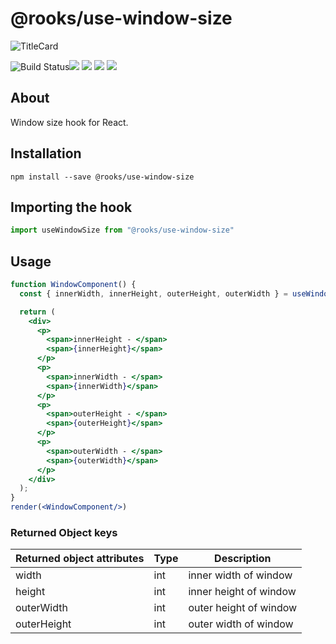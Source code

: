 # @rooks/use-window-size
![TitleCard](https://raw.githubusercontent.com/imbhargav5/rooks/HEAD/packages/window-size/title-card.svg)

![Build Status](https://github.com/imbhargav5/rooks/workflows/Node%20CI/badge.svg)![](https://img.shields.io/npm/v/@rooks/use-window-size/latest.svg) ![](https://img.shields.io/npm/l/@rooks/use-window-size.svg) ![](https://img.shields.io/npm/dt/@rooks/use-window-size.svg) ![](https://img.shields.io/david/imbhargav5/rooks.svg?path=packages%2Fwindow-size)




## About 
Window size hook for React.
<br/>

## Installation

```
npm install --save @rooks/use-window-size
```
## Importing the hook

```javascript
import useWindowSize from "@rooks/use-window-size"
```



## Usage

```jsx
function WindowComponent() {
  const { innerWidth, innerHeight, outerHeight, outerWidth } = useWindowSize();

  return (
    <div>
      <p>
        <span>innerHeight - </span>
        <span>{innerHeight}</span>
      </p>
      <p>
        <span>innerWidth - </span>
        <span>{innerWidth}</span>
      </p>
      <p>
        <span>outerHeight - </span>
        <span>{outerHeight}</span>
      </p>
      <p>
        <span>outerWidth - </span>
        <span>{outerWidth}</span>
      </p>
    </div>
  );
}
render(<WindowComponent/>)
```

### Returned Object keys

| Returned object attributes | Type | Description            |
| -------------------------- | ---- | ---------------------- |
| width                      | int  | inner width of window  |
| height                     | int  | inner height of window |
| outerWidth                 | int  | outer height of window |
| outerHeight                | int  | outer width of window  |


